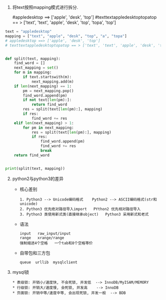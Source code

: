 1. 将text按照mapping模式进行拆分.

   #appledesktop ==> ['apple', 'desk', 'top']
   #texttextappledesktoptopatop == > ['text', 'text', 'apple', 'desk', 'top', 'topa', 'top']

```python
text = "appledesktop"
mapping = ["text", "apple", "desk", "top", "a", "topa"]
# appledesktop ==> ['apple', 'desk', 'top']
# texttextappledesktoptopatop == > ['text', 'text', 'apple', 'desk', 'top', 'topa', 'top']


def split(text, mapping):
    find_word = []
    next_mapping = set()
    for m in mapping:
        if text.startswith(m):
            next_mapping.add(m)
    if len(next_mapping) == 1:
        pm = next_mapping.pop()
        find_word.append(pm)
        if not text[len(pm):]:
            return find_word
        res = split(text[len(pm):], mapping)
        if res:
            find_word += res
    elif len(next_mapping) > 1:
        for pm in next_mapping:
            res = split(text[len(pm):], mapping)
            if res:
                find_word.append(pm)
                find_word += res
                break
    return find_word


print(split(text, mapping))
```

2. python2与python3的差异

   * 核心差别

     ```shell
     1. Python3 --> Unicode编码格式    Python2 --> ASCII编码格式(str和unicode)
     2. Python3 优先绝对路径导入import   PYthon2 优先相对路径导入
     3. Python3 类使用新式类(直接继承object)   Python3 采用新式和老式
     ```

   * 语法

     ```shell
     input   raw_input/input
     range   xrange/range
     强制缩进4个空格   一个tab和8个空格等价
     ```

   * 自带包和三方包

     ```shell
     queue	urllib  mysqlclient
     ```


3. mysql锁

   ```shell
   * 表级锁: 开销小/速度快, 不会死锁, 并发低  --> InnoDB/MyISAM/MEMORY
   * 行级锁: 开销大/速度慢, 会死锁, 并发高    --> InnoDB
   * 页面锁: 开销中等/速度中等, 会出现死锁, 并发一般  --> BDB
   ```

   

   

 

 